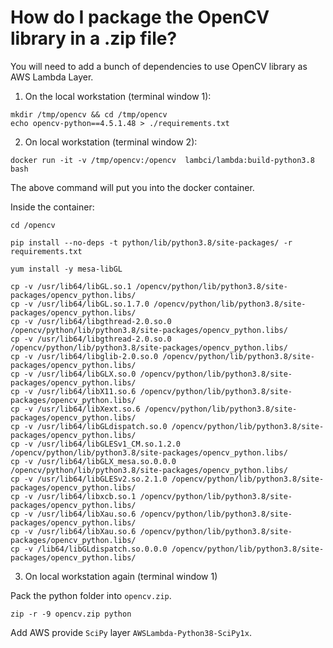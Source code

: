 # How do I package the OpenCV library in a .zip file?
You will need to add a bunch of dependencies to use OpenCV library as AWS Lambda Layer.

1. On the local workstation (terminal window 1):
```
mkdir /tmp/opencv && cd /tmp/opencv
echo opencv-python==4.5.1.48 > ./requirements.txt
```

2. On local workstation (terminal window 2):
```
docker run -it -v /tmp/opencv:/opencv  lambci/lambda:build-python3.8 bash
```

The above command will put you into the docker container.

Inside the container:
```
cd /opencv

pip install --no-deps -t python/lib/python3.8/site-packages/ -r requirements.txt

yum install -y mesa-libGL

cp -v /usr/lib64/libGL.so.1 /opencv/python/lib/python3.8/site-packages/opencv_python.libs/
cp -v /usr/lib64/libGL.so.1.7.0 /opencv/python/lib/python3.8/site-packages/opencv_python.libs/
cp -v /usr/lib64/libgthread-2.0.so.0 /opencv/python/lib/python3.8/site-packages/opencv_python.libs/
cp -v /usr/lib64/libgthread-2.0.so.0 /opencv/python/lib/python3.8/site-packages/opencv_python.libs/
cp -v /usr/lib64/libglib-2.0.so.0 /opencv/python/lib/python3.8/site-packages/opencv_python.libs/
cp -v /usr/lib64/libGLX.so.0 /opencv/python/lib/python3.8/site-packages/opencv_python.libs/
cp -v /usr/lib64/libX11.so.6 /opencv/python/lib/python3.8/site-packages/opencv_python.libs/
cp -v /usr/lib64/libXext.so.6 /opencv/python/lib/python3.8/site-packages/opencv_python.libs/
cp -v /usr/lib64/libGLdispatch.so.0 /opencv/python/lib/python3.8/site-packages/opencv_python.libs/
cp -v /usr/lib64/libGLESv1_CM.so.1.2.0 /opencv/python/lib/python3.8/site-packages/opencv_python.libs/
cp -v /usr/lib64/libGLX_mesa.so.0.0.0 /opencv/python/lib/python3.8/site-packages/opencv_python.libs/
cp -v /usr/lib64/libGLESv2.so.2.1.0 /opencv/python/lib/python3.8/site-packages/opencv_python.libs/
cp -v /usr/lib64/libxcb.so.1 /opencv/python/lib/python3.8/site-packages/opencv_python.libs/
cp -v /usr/lib64/libXau.so.6 /opencv/python/lib/python3.8/site-packages/opencv_python.libs/
cp -v /usr/lib64/libXau.so.6 /opencv/python/lib/python3.8/site-packages/opencv_python.libs/
cp -v /lib64/libGLdispatch.so.0.0.0 /opencv/python/lib/python3.8/site-packages/opencv_python.libs/
```

3. On local workstation again (terminal window 1)

Pack the python folder into `opencv.zip`.

```
zip -r -9 opencv.zip python
```

Add AWS provide `SciPy` layer `AWSLambda-Python38-SciPy1x`.
